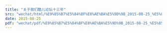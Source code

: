 ```yaml
---
title: "关于我们酷儿论坛十三年"
src: "wechat/html/%E9%85%B7%E5%84%BF%E8%AE%BA%E5%9D%9B_2015-08-25_%E5%85%B3%E4%BA%8E%E6%88%91%E4%BB%AC%E9%85%B7%E5%84%BF%E8%AE%BA%E5%9D%9B%E5%8D%81%E4%B8%89%E5%B9%B4.html"
date: 2015-08-25
pdf: "wechat/pdf/%E9%85%B7%E5%84%BF%E8%AE%BA%E5%9D%9B_2015-08-25_%E5%85%B3%E4%BA%8E%E6%88%91%E4%BB%AC%E9%85%B7%E5%84%BF%E8%AE%BA%E5%9D%9B%E5%8D%81%E4%B8%89%E5%B9%B4.pdf"
---
```

